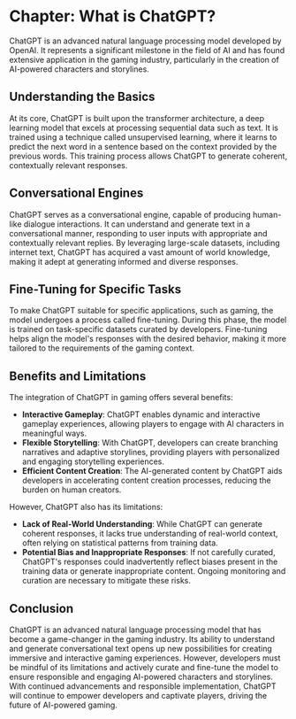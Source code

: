 Chapter: What is ChatGPT?
=========================

ChatGPT is an advanced natural language processing model developed by OpenAI. It represents a significant milestone in the field of AI and has found extensive application in the gaming industry, particularly in the creation of AI-powered characters and storylines.

Understanding the Basics
------------------------

At its core, ChatGPT is built upon the transformer architecture, a deep learning model that excels at processing sequential data such as text. It is trained using a technique called unsupervised learning, where it learns to predict the next word in a sentence based on the context provided by the previous words. This training process allows ChatGPT to generate coherent, contextually relevant responses.

Conversational Engines
----------------------

ChatGPT serves as a conversational engine, capable of producing human-like dialogue interactions. It can understand and generate text in a conversational manner, responding to user inputs with appropriate and contextually relevant replies. By leveraging large-scale datasets, including internet text, ChatGPT has acquired a vast amount of world knowledge, making it adept at generating informed and diverse responses.

Fine-Tuning for Specific Tasks
------------------------------

To make ChatGPT suitable for specific applications, such as gaming, the model undergoes a process called fine-tuning. During this phase, the model is trained on task-specific datasets curated by developers. Fine-tuning helps align the model's responses with the desired behavior, making it more tailored to the requirements of the gaming context.

Benefits and Limitations
------------------------

The integration of ChatGPT in gaming offers several benefits:

* **Interactive Gameplay**: ChatGPT enables dynamic and interactive gameplay experiences, allowing players to engage with AI characters in meaningful ways.
* **Flexible Storytelling**: With ChatGPT, developers can create branching narratives and adaptive storylines, providing players with personalized and engaging storytelling experiences.
* **Efficient Content Creation**: The AI-generated content by ChatGPT aids developers in accelerating content creation processes, reducing the burden on human creators.

However, ChatGPT also has its limitations:

* **Lack of Real-World Understanding**: While ChatGPT can generate coherent responses, it lacks true understanding of real-world context, often relying on statistical patterns from training data.
* **Potential Bias and Inappropriate Responses**: If not carefully curated, ChatGPT's responses could inadvertently reflect biases present in the training data or generate inappropriate content. Ongoing monitoring and curation are necessary to mitigate these risks.

Conclusion
----------

ChatGPT is an advanced natural language processing model that has become a game-changer in the gaming industry. Its ability to understand and generate conversational text opens up new possibilities for creating immersive and interactive gaming experiences. However, developers must be mindful of its limitations and actively curate and fine-tune the model to ensure responsible and engaging AI-powered characters and storylines. With continued advancements and responsible implementation, ChatGPT will continue to empower developers and captivate players, driving the future of AI-powered gaming.
